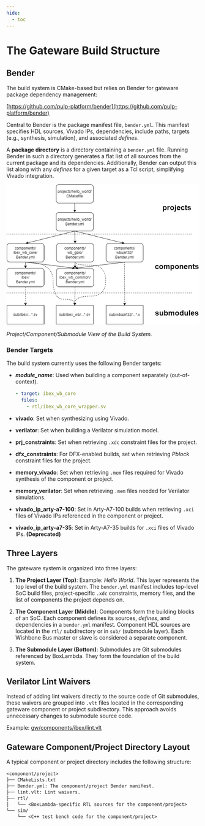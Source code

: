 ```yaml
---
hide:
  - toc
---
```


# The Gateware Build Structure

## Bender

The build system is CMake-based but relies on Bender for gateware package dependency management:

[https://github.com/pulp-platform/bender](https://github.com/pulp-platform/bender)

Central to Bender is the package manifest file, `bender.yml`. This manifest specifies HDL sources, Vivado IPs, dependencies, include paths, targets (e.g., synthesis, simulation), and associated *defines*.

A **package directory** is a directory containing a `bender.yml` file. Running Bender in such a directory generates a flat list of all sources from the current package and its dependencies. Additionally, Bender can output this list along with any *defines* for a given target as a Tcl script, simplifying Vivado integration.

![Project View of the Build System](assets/Project_Build_Diagram.png)

*Project/Component/Submodule View of the Build System.*

### Bender Targets

The build system currently uses the following Bender targets:

- ***module_name***: Used when building a component separately (out-of-context).

    ```yaml
    - target: ibex_wb_core
      files:
        - rtl/ibex_wb_core_wrapper.sv
    ```

- **vivado**: Set when synthesizing using Vivado.
- **verilator**: Set when building a Verilator simulation model.
- **prj_constraints**: Set when retrieving `.xdc` constraint files for the project.
- **dfx_constraints**: For DFX-enabled builds, set when retrieving *Pblock* constraint files for the project.
- **memory_vivado**: Set when retrieving `.mem` files required for Vivado synthesis of the component or project.
- **memory_verilator**: Set when retrieving `.mem` files needed for Verilator simulations.
- **vivado_ip_arty-a7-100**: Set in Arty-A7-100 builds when retrieving `.xci` files of Vivado IPs referenced in the component or project.
- **vivado_ip_arty-a7-35**: Set in Arty-A7-35 builds for `.xci` files of Vivado IPs. **(Deprecated)**

## Three Layers

The gateware system is organized into three layers:

1. **The Project Layer (Top)**:
   Example: *Hello World*. This layer represents the top level of the build system. The `bender.yml` manifest includes top-level SoC build files, project-specific `.xdc` constraints, memory files, and the list of components the project depends on.

2. **The Component Layer (Middle)**:
   Components form the building blocks of an SoC. Each component defines its sources, *defines*, and dependencies in a `bender.yml` manifest. Component HDL sources are located in the `rtl/` subdirectory or in `sub/` (submodule layer). Each Wishbone Bus master or slave is considered a separate component.

3. **The Submodule Layer (Bottom)**:
   Submodules are Git submodules referenced by BoxLambda. They form the foundation of the build system.

## Verilator Lint Waivers

Instead of adding lint waivers directly to the source code of Git submodules, these waivers are grouped into `.vlt` files located in the corresponding gateware component or project subdirectory. This approach avoids unnecessary changes to submodule source code.

Example:
[gw/components/ibex/lint.vlt](https://github.com/epsilon537/boxlambda/blob/master/gw/components/ibex/lint.vlt)

## Gateware Component/Project Directory Layout

A typical component or project directory includes the following structure:

```
<component/project>
├── CMakeLists.txt
├── Bender.yml: The component/project Bender manifest.
├── lint.vlt: Lint waivers.
├── rtl/
│   └── <BoxLambda-specific RTL sources for the component/project>
└── sim/
    └── <C++ test bench code for the component/project>
```
